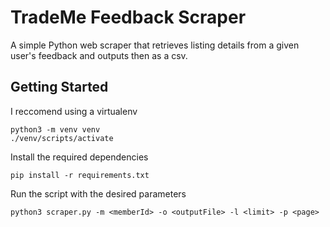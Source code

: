 # TradeMe Feedback Scraper

A simple Python web scraper that retrieves listing details from a given user's feedback and outputs then as a csv.

## Getting Started

I reccomend using a virtualenv
```
python3 -m venv venv
./venv/scripts/activate
```

Install the required dependencies
```
pip install -r requirements.txt
```

Run the script with the desired parameters
```
python3 scraper.py -m <memberId> -o <outputFile> -l <limit> -p <page>
```